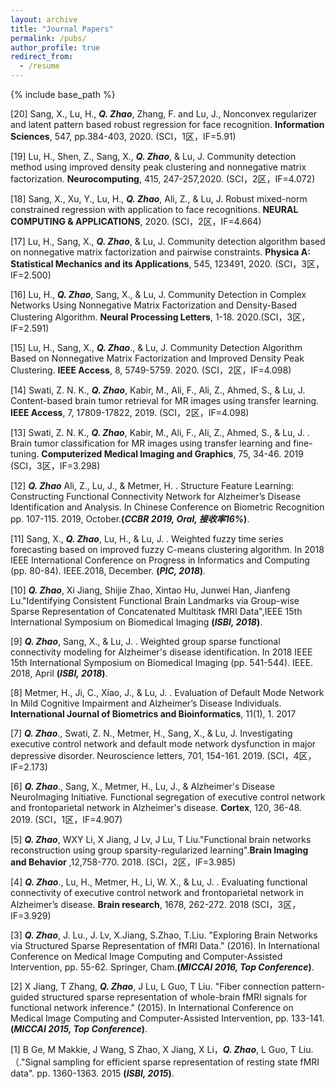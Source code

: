 ```yaml
---
layout: archive
title: "Journal Papers"
permalink: /pubs/
author_profile: true
redirect_from:
  - /resume
---
```


{% include base_path %}

[20] Sang, X., Lu, H., <i><b>Q. Zhao</b></i>, Zhang, F. and Lu, J., Nonconvex regularizer and latent pattern based robust regression for face recognition. <b>Information Sciences</b>, 547, pp.384-403, 2020. (SCI，1区，IF=5.91)

[19] Lu, H., Shen, Z., Sang, X., <i><b>Q. Zhao</b></i>, & Lu, J.  Community detection method using improved density peak clustering and nonnegative matrix factorization. <b>Neurocomputing</b>, 415, 247-257,2020. (SCI，2区，IF=4.072)

[18] Sang, X., Xu, Y., Lu, H., <i><b>Q. Zhao</b></i>, Ali, Z., & Lu, J.  Robust mixed-norm constrained regression with application to face recognitions. <b>NEURAL COMPUTING & APPLICATIONS</b>, 2020. (SCI，2区，IF=4.664)

[17] Lu, H., Sang, X., <i><b>Q. Zhao</b></i>, & Lu, J. Community detection algorithm based on nonnegative matrix factorization and pairwise constraints. <b>Physica A: Statistical Mechanics and its Applications</b>, 545, 123491, 2020. (SCI，3区，IF=2.500)

[16] Lu, H., <i><b>Q. Zhao</b></i>, Sang, X., & Lu, J.  Community Detection in Complex Networks Using Nonnegative Matrix Factorization and Density-Based Clustering Algorithm. <b>Neural Processing Letters</b>, 1-18. 2020.(SCI，3区，IF=2.591)

[15] Lu, H., Sang, X., <i><b>Q. Zhao</b></i>., & Lu, J.  Community Detection Algorithm Based on Nonnegative Matrix Factorization and Improved Density Peak Clustering. <b>IEEE Access</b>, 8, 5749-5759. 2020. (SCI，2区，IF=4.098)

[14] Swati, Z. N. K., <i><b>Q. Zhao</b></i>, Kabir, M., Ali, F., Ali, Z., Ahmed, S., & Lu, J.  Content-based brain tumor retrieval for MR images using transfer learning. <b>IEEE Access</b>, 7, 17809-17822, 2019. (SCI，2区，IF=4.098)

[13] Swati, Z. N. K., <i><b>Q. Zhao</b></i>, Kabir, M., Ali, F., Ali, Z., Ahmed, S., & Lu, J. . Brain tumor classification for MR images using transfer learning and fine-tuning. <b>Computerized Medical Imaging and Graphics</b>, 75, 34-46. 2019 (SCI，3区，IF=3.298)

[12] <i><b>Q. Zhao</b></i> Ali, Z., Lu, J., & Metmer, H. . Structure Feature Learning: Constructing Functional Connectivity Network for Alzheimer’s Disease Identification and Analysis. In Chinese Conference on Biometric Recognition pp. 107-115. 2019, October.<b>(<i>CCBR 2019, Oral, 接收率16%</i>)</b>.

[11] Sang, X., <i><b>Q. Zhao</b></i>, Lu, H., & Lu, J. . Weighted fuzzy time series forecasting based on improved fuzzy C-means clustering algorithm. In 2018 IEEE International Conference on Progress in Informatics and Computing (pp. 80-84). IEEE.2018, December. <b>(<i>PIC, 2018</i>)</b>.

[10] <i><b>Q. Zhao</b></i>, Xi Jiang, Shijie Zhao, Xintao Hu, Junwei Han, Jianfeng Lu."Identifying Consistent Functional Brain Landmarks via Group-wise Sparse Representation of Concatenated Multitask fMRI Data",IEEE 15th International Symposium on Biomedical Imaging <b>(<i>ISBI, 2018</i>)</b>. 

[9] <i><b>Q. Zhao</b></i>, Sang, X., & Lu, J. . Weighted group sparse functional connectivity modeling for Alzheimer's disease identification. In 2018 IEEE 15th International Symposium on Biomedical Imaging  (pp. 541-544). IEEE. 2018, April <b>(<i>ISBI, 2018</i>)</b>. 

[8] Metmer, H., Ji, C., Xiao, J., & Lu, J. . Evaluation of Default Mode Network In Mild Cognitive Impairment and Alzheimer’s Disease Individuals. <b>International Journal of Biometrics and Bioinformatics</b>, 11(1), 1. 2017 

[7] <i><b>Q. Zhao</b></i>., Swati, Z. N., Metmer, H., Sang, X., & Lu, J.  Investigating executive control network and default mode network dysfunction in major depressive disorder. Neuroscience letters, 701, 154-161. 2019. (SCI，4区，IF=2.173)

[6] <i><b>Q. Zhao</b></i>., Sang, X., Metmer, H., Lu, J., & Alzheimer's Disease NeuroImaging Initiative.  Functional segregation of executive control network and frontoparietal network in Alzheimer's disease. <b>Cortex</b>, 120, 36-48. 2019. (SCI，1区，IF=4.907)

[5] <i><b>Q. Zhao</b></i>, WXY Li, X Jiang, J Lv, J Lu, T Liu."Functional brain networks reconstruction using group sparsity-regularized learning".<b>Brain Imaging and Behavior</b> ,12,758-770. 2018. (SCI，2区，IF=3.985)

[4] <i><b>Q. Zhao</b></i>., Lu, H., Metmer, H., Li, W. X., & Lu, J. . Evaluating functional connectivity of executive control network and frontoparietal network in Alzheimer’s disease. <b>Brain research</b>, 1678, 262-272. 2018  (SCI，3区，IF=3.929)

[3] <i><b>Q. Zhao</b></i>, J. Lu., J. Lv, X.Jiang, S.Zhao, T.Liu. "Exploring Brain Networks via Structured Sparse Representation of fMRI Data." (2016). In International Conference on Medical Image Computing and Computer-Assisted Intervention, pp. 55-62. Springer, Cham.<b>(<i>MICCAI 2016, Top Conference</i>)</b>.

[2] X Jiang, T Zhang, <i><b>Q. Zhao</b></i>, J Lu, L Guo, T Liu. "Fiber connection pattern-guided structured sparse representation of whole-brain fMRI signals for functional network inference." (2015). In International Conference on Medical Image Computing and Computer-Assisted Intervention, pp. 133-141.<b>(<i>MICCAI 2015, Top Conference</i>)</b>.

[1] B Ge, M Makkie, J Wang, S Zhao, X Jiang, X Li，<i><b>Q. Zhao</b></i>, L Guo, T Liu.（."Signal sampling for efficient sparse representation of resting state fMRI data". pp. 1360-1363. 2015 <b>(<i>ISBI, 2015</i>)</b>.

